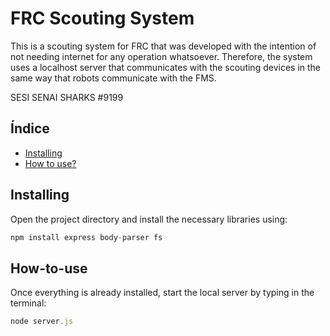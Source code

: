 # FRC Scouting System

This is a scouting system for FRC that was developed with the intention of not needing internet for any operation whatsoever. Therefore, the system uses a localhost server that communicates with the scouting devices in the same way that robots communicate with the FMS.

SESI SENAI SHARKS #9199

## Índice

- [Installing](#installing)
- [How to use?](#How-to-use)

## Installing

Open the project directory and install the necessary libraries using:
```javascript
npm install express body-parser fs
```

## How-to-use

Once everything is already installed, start the local server by typing in the terminal:
```javascript
node server.js
```


